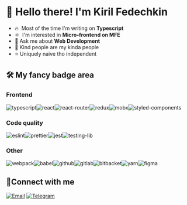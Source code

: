 # 👋 Hello there! I'm Kiril Fedechkin

- 🔥 &nbsp;Most of the time I'm writing on **Typescript**
- ⚛️ &nbsp;I'm interested in **Micro-frontend on MFE**
- 💬 Ask me about **Web Development**
- :purple_heart: Kind people are my kinda people
- :star: Uniquely naive tho independent

## 🛠 My fancy badge area
### Frontend
![typescript](https://img.shields.io/badge/TypeScript-007ACC?style=for-the-badge&logo=typescript&logoColor=white)![react](https://img.shields.io/badge/React-20232A?style=for-the-badge&logo=react&logoColor=61DAFB)![react-router](https://img.shields.io/badge/React_Router-CA4245?style=for-the-badge&logo=react-router&logoColor=white)![redux](https://img.shields.io/badge/Redux-593D88?style=for-the-badge&logo=redux&logoColor=white)![mobx](https://img.shields.io/badge/mobx-E34F26?style=for-the-badge&logo=mobx&logoColor=white)![styled-components](https://img.shields.io/badge/styled--components-DB7093?style=for-the-badge&logo=styled-components&logoColor=white)
### Code quality
![eslint](https://img.shields.io/badge/eslint-3A33D1?style=for-the-badge&logo=eslint&logoColor=white)![prettier](https://img.shields.io/badge/prettier-1A2C34?style=for-the-badge&logo=prettier&logoColor=F7BA3E)![jest](https://img.shields.io/badge/Jest-323330?style=for-the-badge&logo=Jest&logoColor=white)![testing-lib](https://img.shields.io/badge/testing%20library-323330?style=for-the-badge&logo=testing-library&logoColor=red)
### Other
![webpack](https://img.shields.io/badge/webpack-00A1E9?style=for-the-badge&logo=webpack&logoColor=white)![babel](https://img.shields.io/badge/babel-EAB300?style=for-the-badge&logo=babel&logoColor=white)![github](https://img.shields.io/badge/GitHub-100000?style=for-the-badge&logo=github&logoColor=white)![gitlab](https://img.shields.io/badge/GitLab-330F63?style=for-the-badge&logo=gitlab&logoColor=white)![bitbacket](https://img.shields.io/badge/Bitbucket-0747a6?style=for-the-badge&logo=bitbucket&logoColor=white)![yarn](https://img.shields.io/badge/yarn-%232E87FB.svg?&style=for-the-badge&logo=yarn&logoColor=white)![figma](https://img.shields.io/badge/Figma-F24E1E?style=for-the-badge&logo=figma&logoColor=white)

## 🤝Connect with me
[![Email](https://img.shields.io/badge/mail-3A76F0?style=for-the-badge&logo=mail&logoColor=white)](mailto:fedechkin-kiril@mail.ru)
[![Telegram](https://img.shields.io/badge/Telegram-2CA5E0?style=for-the-badge&logo=telegram&logoColor=white)](https://t.me/kfedechkin)

